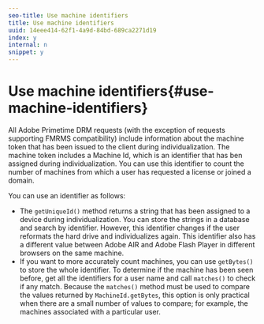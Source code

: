 ```yaml
---
seo-title: Use machine identifiers
title: Use machine identifiers
uuid: 14eee414-62f1-4a9d-84bd-689ca2271d19
index: y
internal: n
snippet: y
---
```


# Use machine identifiers{#use-machine-identifiers}

All Adobe Primetime DRM requests (with the exception of requests supporting FMRMS compatibility) include information about the machine token that has been issued to the client during individualization. The machine token includes a Machine Id, which is an identifier that has ben assigned during individualization. You can use this identifier to count the number of machines from which a user has requested a license or joined a domain.

You can use an identifier as follows:

* The `getUniqueId()` method returns a string that has been assigned to a device during individualization. You can store the strings in a database and search by identifier. However, this identifier changes if the user reformats the hard drive and individualizes again. This identifier also has a different value between Adobe AIR and Adobe Flash Player in different browsers on the same machine. 
* If you want to more accurately count machines, you can use `getBytes()` to store the whole identifier. To determine if the machine has been seen before, get all the identifiers for a user name and call `matches()` to check if any match. Because the `matches()` method must be used to compare the values returned by `MachineId.getBytes`, this option is only practical when there are a small number of values to compare; for example, the machines associated with a particular user.

